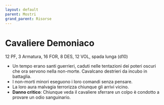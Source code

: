 ```yaml
---
layout: default
parent: Mostri
grand_parent: Risorse 
--- 
```


# Cavaliere Demoniaco

12 PF, 3 Armatura, 16 FOR, 8 DES, 12 VOL, spada lunga (d10)

- Un tempo erano santi guerrieri, caduti nelle tentazioni dei poteri oscuri che ora servono nella non-morte. Cavalcano destrieri da incubo in battaglia.
- I non-morti minori eseguono i loro comandi senza pensare.
- La loro aura malvagia terrorizza chiunque gli arrivi vicino.
- **Danno critico**: Chiunque veda il cavaliere sferrare un colpo è condotto a provare un odio sanguinario.

